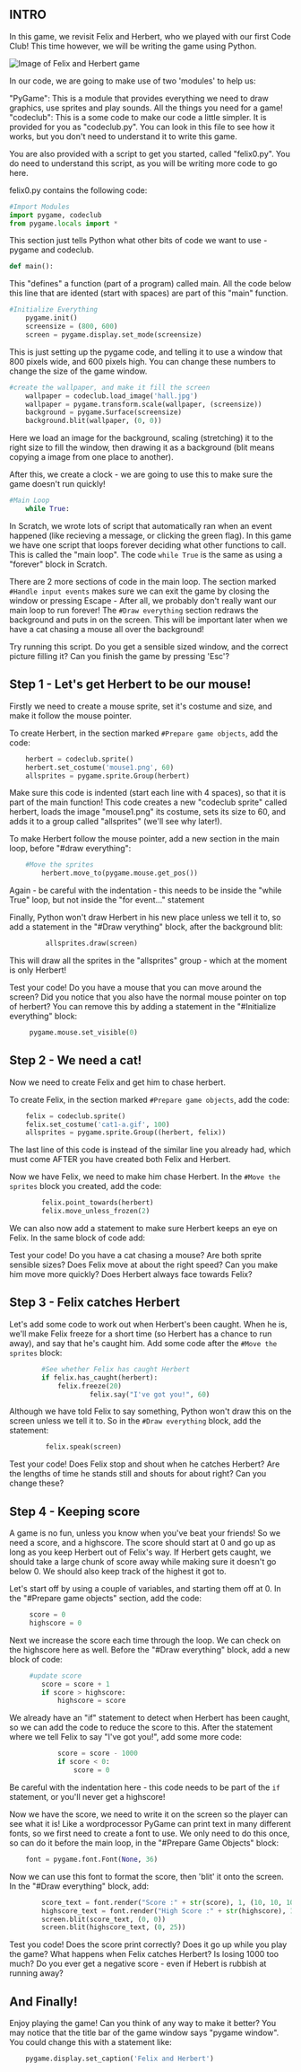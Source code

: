 INTRO
-----

In this game, we revisit Felix and Herbert, who we played with our first Code Club!  This time however, we will be writing the game using Python.

![Image of Felix and Herbert game](felix_and_herbert_python.png)

In our code, we are going to make use of two 'modules' to help us:

"PyGame": This is a module that provides everything we need to draw graphics, use sprites and play sounds. All the things you need for a game!
"codeclub": This is a some code to make our code a little simpler. It is provided for you as "codeclub.py".  You can look in this file to see how it works, but you don't need to understand it to write this game.

You are also provided with a script to get you started, called "felix0.py". You do need to understand this script, as you will be writing more code to go here.

felix0.py contains the following code:

```python
#Import Modules
import pygame, codeclub
from pygame.locals import *
```

This section just tells Python what other bits of code we want to use - pygame and codeclub.

```python
def main():
```

This "defines" a function (part of a program) called main. All the code below this line that are idented (start with spaces) are part of this "main" function.

```python
#Initialize Everything
    pygame.init()
    screensize = (800, 600)
    screen = pygame.display.set_mode(screensize)
```
    
This is just setting up the pygame code, and telling it to use a window that 800 pixels wide, and 600 pixels high. You can change these numbers to change the size of the game window.

```python
#create the wallpaper, and make it fill the screen
    wallpaper = codeclub.load_image('hall.jpg')
    wallpaper = pygame.transform.scale(wallpaper, (screensize))
    background = pygame.Surface(screensize)
    background.blit(wallpaper, (0, 0))
```
    
Here we load an image for the background, scaling (stretching) it to the right size to fill the window, then drawing it as a background (blit means copying a image from one place to another).

After this, we create a clock - we are going to use this to make sure the game doesn't run quickly!

```python
#Main Loop
    while True:
```
    
In Scratch, we wrote lots of script that automatically ran when an event happened (like recieving a message, or clicking the green flag). In this game we have one script that loops forever deciding what other functions to call. This is called the "main loop".  The code ```while True``` is the same as using a "forever" block in Scratch.

There are 2 more sections of code in the main loop. The section marked ```#Handle input events``` makes sure we can exit the game by closing the window or pressing Escape - After all, we probably don't really want our main loop to run forever! The ```#Draw everything``` section redraws the background and puts in on the screen. This will be important later when we have a cat chasing a mouse all over the background!

Try running this script.  Do you get a sensible sized window, and the correct picture filling it?  Can you finish the game by pressing 'Esc'?

Step 1 - Let's get Herbert to be our mouse!
-------------------------------------------
Firstly we need to create a mouse sprite, set it's costume and size, and make it follow the mouse pointer.

To create Herbert, in the section marked ```#Prepare game objects```, add the code:

```python
    herbert = codeclub.sprite()
    herbert.set_costume('mouse1.png', 60)
    allsprites = pygame.sprite.Group(herbert)
```

Make sure this code is indented (start each line with 4 spaces), so that it is part of the main function! This code creates a new "codeclub sprite" called herbert, loads the image "mouse1.png" its costume, sets its size to 60, and adds it to a group called "allsprites" (we'll see why later!).

To make Herbert follow the mouse pointer, add a new section in the main loop, before "#draw everything":

```python
    #Move the sprites
        herbert.move_to(pygame.mouse.get_pos())
```
        
Again - be careful with the indentation - this needs to be inside the "while True" loop, but not inside the "for event..." statement
 
Finally, Python won't draw Herbert in his new place unless we tell it to, so add a statement in the "#Draw verything" block, after the background blit:
 
```python
         allsprites.draw(screen)
```
         
This will draw all the sprites in the "allsprites" group - which at the moment is only Herbert!
 
Test your code!  Do you have a mouse that you can move around the screen? Did you notice that you also have the normal mouse pointer on top of herbert? You can remove this by adding a statement in the "#Initialize everything" block:
 
```python
     pygame.mouse.set_visible(0)
```

Step 2 - We need a cat!
-----------------------
Now we need to create Felix and get him to chase herbert.

To create Felix, in the section marked ```#Prepare game objects```, add the code:

```python
    felix = codeclub.sprite()
    felix.set_costume('cat1-a.gif', 100)
    allsprites = pygame.sprite.Group((herbert, felix))
```
    
The last line of this code is instead of the similar line you already had, which must come AFTER you have created both Felix and Herbert.
 
Now we have Felix, we need to make him chase Herbert.  In the ```#Move the sprites``` block you created, add the code:
 
```python
        felix.point_towards(herbert)
        felix.move_unless_frozen(2)
```
        
We can also now add a statement to make sure Herbert keeps an eye on Felix. In the same block of code add:
 
Test your code! Do you have a cat chasing a mouse?  Are both sprite sensible sizes?  Does Felix move at about the right speed?  Can you make him move more quickly? Does Herbert always face towards Felix?
 
Step 3 - Felix catches Herbert
------------------------------
Let's add some code to work out when Herbert's been caught. When he is, we'll make Felix freeze for a short time (so Herbert has a chance to run away), and say 
that he's caught him.  Add some code after the ```#Move the sprites``` block:
 
```python
        #See whether Felix has caught Herbert
        if felix.has_caught(herbert):
            felix.freeze(20)
					felix.say("I've got you!", 60)
```
            
Although we have told Felix to say something, Python won't draw this on the screen unless we tell it to. So in the ```#Draw everything``` block, add the statement:
 
```python
         felix.speak(screen)
```
         
Test your code!  Does Felix stop and shout when he catches Herbert? Are the lengths of time he stands still and shouts for about right? Can you change these?
 
 
Step 4 - Keeping score
----------------------
A game is no fun, unless you know when you've beat your friends!  So we need a score, and a highscore. The score should start at 0 and go up as long as you keep Herbert out of Felix's way. If Herbert gets caught, we should take a large chunk of score away while making sure it doesn't go below 0. We should also keep track of the highest it got to.
 
Let's start off by using a couple of variables, and starting them off at 0. In the "#Prepare game objects" section, add the code:
 
```python
     score = 0
     highscore = 0
```
     
Next we increase the score each time through the loop. We can check on the highscore here as well. Before the "#Draw everything" block, add a new block of code:
 
```python
     #update score
        score = score + 1
        if score > highscore:
            highscore = score
```
            
We already have an "if" statement to detect when Herbert has been caught, so we can add the code to reduce the score to this. After the statement where we tell Felix to say "I've got you!", add some more code:

```python
            score = score - 1000
            if score < 0:
                score = 0
```
                
Be careful with the indentation here - this code needs to be part of the ```if``` statement, or you'll never get a highscore!

Now we have the score, we need to write it on the screen so the player can see what it is! Like a wordprocessor PyGame can print text in many different fonts, so we first need to create a font to use. We only need to do this once, so can do it before the main loop, in the "#Prepare Game Objects" block:

```python
    font = pygame.font.Font(None, 36)
```
    
Now we can use this font to format the score, then 'blit' it onto the screen. In the "#Draw everything" block, add:

```python
        score_text = font.render("Score :" + str(score), 1, (10, 10, 10))
        highscore_text = font.render("High Score :" + str(highscore), 1, (10, 10, 10))
        screen.blit(score_text, (0, 0))
        screen.blit(highscore_text, (0, 25))
```
			
Test you code!  Does the score print correctly?  Does it go up while you play the game?  What happens when Felix catches Herbert?  Is losing 1000 too much?  Do you ever get a negative score - even if Hebert is rubbish at running away?

And Finally!
------------
Enjoy playing the game!  Can you think of any way to make it better?  You may notice that the title bar of the game window says "pygame window".  You could change this with a statement like:

```python
    pygame.display.set_caption('Felix and Herbert')   
```







 
 
